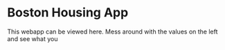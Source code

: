 # Boston Housing App

This webapp can be viewed here. Mess around with the values on the left and see what you 
